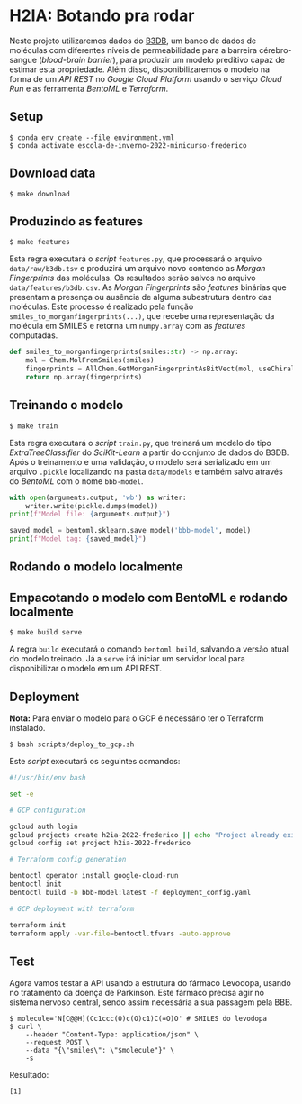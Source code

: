 # H2IA: Botando pra rodar

Neste projeto utilizaremos dados do [B3DB](https://github.com/theochem/B3DB), um banco de dados de moléculas com diferentes níveis de permeabilidade para a barreira cérebro-sangue (*blood-brain barrier*), para produzir um modelo preditivo capaz de estimar esta propriedade. Além disso, disponibilizaremos o modelo na forma de um *API REST* no *Google Cloud Platform* usando o serviço *Cloud Run* e as ferramenta *BentoML* e *Terraform*. 

## Setup

```
$ conda env create --file environment.yml
$ conda activate escola-de-inverno-2022-minicurso-frederico
```

## Download data

```
$ make download
```



## Produzindo as features

```
$ make features
```

Esta regra executará o *script* `features.py`, que processará o arquivo `data/raw/b3db.tsv` e produzirá um arquivo novo contendo as *Morgan Fingerprints* das moléculas. Os resultados serão salvos no arquivo `data/features/b3db.csv`. As *Morgan Fingerprints* são *features* binárias que presentam a presença ou ausência de alguma subestrutura dentro das moléculas. Este processo é realizado pela função `smiles_to_morganfingerprints(...)`, que recebe uma representação da molécula em SMILES e retorna um `numpy.array` com as *features* computadas.

```python
def smiles_to_morganfingerprints(smiles:str) -> np.array:
    mol = Chem.MolFromSmiles(smiles)
    fingerprints = AllChem.GetMorganFingerprintAsBitVect(mol, useChirality=True, radius=2, nBits=512, bitInfo={})
    return np.array(fingerprints)
```

## Treinando o modelo

```
$ make train
```

Esta regra executará o *script* `train.py`, que treinará um modelo do tipo *ExtraTreeClassifier* do *SciKit-Learn* a partir do conjunto de dados do
B3DB. Após o treinamento e uma validação, o modelo será serializado em um
arquivo `.pickle` localizando na pasta `data/models` e também salvo
através do *BentoML* com o nome `bbb-model`.

```python
with open(arguments.output, 'wb') as writer:
    writer.write(pickle.dumps(model))
print(f"Model file: {arguments.output}")

saved_model = bentoml.sklearn.save_model('bbb-model', model)
print(f"Model tag: {saved_model}")
```

## Rodando o modelo localmente

## Empacotando o modelo com BentoML e rodando localmente

```
$ make build serve
```

A regra `build` executará o comando `bentoml build`, salvando a versão
atual do modelo treinado. Já a `serve` irá iniciar um servidor local
para disponibilizar o modelo em um API REST.

## Deployment

**Nota:** Para enviar o modelo para o GCP é necessário ter o Terraform instalado. 

```
$ bash scripts/deploy_to_gcp.sh
```

Este *script* executará os seguintes comandos:

```bash
#!/usr/bin/env bash

set -e

# GCP configuration

gcloud auth login
gcloud projects create h2ia-2022-frederico || echo "Project already exists"
gcloud config set project h2ia-2022-frederico

# Terraform config generation

bentoctl operator install google-cloud-run
bentoctl init
bentoctl build -b bbb-model:latest -f deployment_config.yaml

# GCP deployment with terraform

terraform init
terraform apply -var-file=bentoctl.tfvars -auto-approve
```

## Test

Agora vamos testar a API usando a estrutura do fármaco Levodopa, usando no tratamento 
da doença de Parkinson. Este fármaco precisa agir no sistema nervoso central, sendo
assim necessária a sua passagem pela BBB.

```
$ molecule='N[C@@H](Cc1ccc(O)c(O)c1)C(=O)O' # SMILES do levodopa
$ curl \
    --header "Content-Type: application/json" \
    --request POST \
    --data "{\"smiles\": \"$molecule"}" \
    -s
```
Resultado:

```
[1]
```


